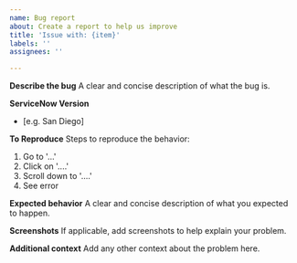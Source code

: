 ```yaml
---
name: Bug report
about: Create a report to help us improve
title: 'Issue with: {item}'
labels: ''
assignees: ''

---
```


**Describe the bug**
A clear and concise description of what the bug is.

**ServiceNow Version**
- [e.g. San Diego]

**To Reproduce**
Steps to reproduce the behavior:
1. Go to '...'
2. Click on '....'
3. Scroll down to '....'
4. See error

**Expected behavior**
A clear and concise description of what you expected to happen.

**Screenshots**
If applicable, add screenshots to help explain your problem.


**Additional context**
Add any other context about the problem here.
